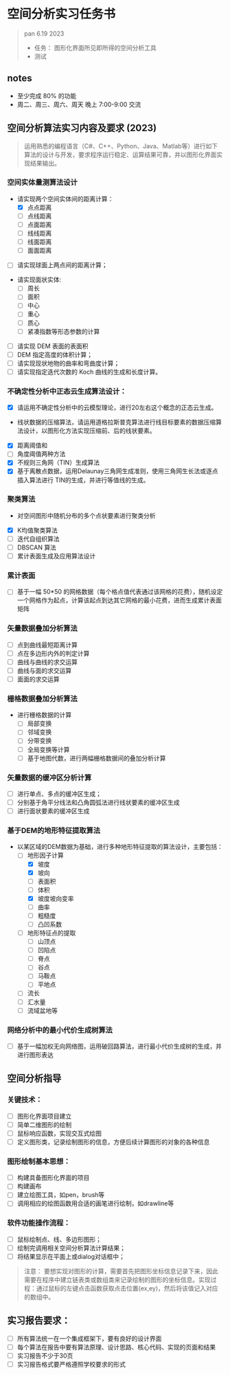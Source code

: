 # 空间分析实习任务书
> pan 6.19 2023
> - 任务： 图形化界面所见即所得的空间分析工具
> - 测试

## notes
- 至少完成 80% 的功能
- 周二、周三、周六、周天 晚上 7:00-9:00 交流

## 空间分析算法实习内容及要求 (2023)
> 运用熟悉的编程语言（C#、C++、Python、Java、Matlab等）进行如下算法的设计与开发，要求程序运行稳定、运算结果可靠，并以图形化界面实现结果输出。

### 空间实体量测算法设计

- 请实现两个空间实体间的距离计算：
  - [X] 点点距离
  - [ ] 点线距离
  - [ ] 点面距离
  - [ ] 线线距离
  - [ ] 线面距离
  - [ ] 面面距离
- [ ] 请实现球面上两点间的距离计算；
- 请实现面状实体:
  - [ ] 周长
  - [ ] 面积
  - [ ] 中心
  - [ ] 重心
  - [ ] 质心
  - [ ] 紧凑指数等形态参数的计算
- [ ] 请实现 DEM 表面的表面积
- [ ] DEM 指定高度的体积计算；
- [ ] 请实现现状地物的曲率和弯曲度计算；
- [ ] 请实现指定迭代次数的 Koch 曲线的生成和长度计算。

### 不确定性分析中正态云生成算法设计：
- [x] 请运用不确定性分析中的云模型理论，进行20左右这个概念的正态云生成。
- 线状数据的压缩算法，请运用道格拉斯普克算法进行线目标要素的数据压缩算法设计，以图形化方法实现压缩前、后的线状要素。
- [x] 距离阈值和
- [ ] 角度阈值两种方法
- [x] 不规则三角网（TIN）生成算法
- [x] 基于离散点数据，运用Delaunay三角网生成准则，使用三角网生长法或逐点插入算法进行 TIN的生成，并进行等值线的生成。
### 聚类算法
- 对空间图形中随机分布的多个点状要素进行聚类分析
- [x] K均值聚类算法
- [ ] 迭代自组织算法
- [ ] DBSCAN 算法
- [ ] 累计表面生成及应用算法设计
### 累计表面
- [ ] 基于一幅 50*50 的网格数据（每个格点值代表通过该网格的花费），随机设定一个网格作为起点，计算该起点到达其它网格的最小花费，进而生成累计表面矩阵
### 矢量数据叠加分析算法
- [ ] 点到曲线最短距离计算
- [ ] 点在多边形内外的判定计算
- [ ] 曲线与曲线的求交运算
- [ ] 曲线与面的求交运算
- [ ] 面面的求交运算
### 栅格数据叠加分析算法
- 进行栅格数据的计算
  - [ ] 局部变换
  - [ ] 邻域变换
  - [ ] 分带变换
  - [ ] 全局变换等计算
  - [ ] 基于地图代数，进行两幅栅格数据间的叠加分析计算
### 矢量数据的缓冲区分析计算
- [ ] 进行单点、多点的缓冲区生成；
- [ ] 分别基于角平分线法和凸角圆弧法进行线状要素的缓冲区生成
- [ ] 进行面状要素的缓冲区生成
### 基于DEM的地形特征提取算法
- 以某区域的DEM数据为基础，进行多种地形特征提取的算法设计，主要包括：
  - [ ] 地形因子计算
    - [x] 坡度
    - [x] 坡向
    - [ ] 表面积
    - [ ] 体积
    - [x] 坡度坡向变率
    - [ ] 曲率
    - [ ] 粗糙度
    - [ ] 凸凹系数
  - [ ] 地形特征点的提取
    - [ ] 山顶点
    - [ ] 凹陷点
    - [ ] 脊点
    - [ ] 谷点
    - [ ] 马鞍点
    - [ ] 平地点
  - [ ] 流长
  - [ ] 汇水量
  - [ ] 流域盆地等
### 网络分析中的最小代价生成树算法
- [ ] 基于一幅加权无向网络图，运用破回路算法，进行最小代价生成树的生成，并进行图形表达

## 空间分析指导

### 关键技术：
- [ ] 图形化界面项目建立
- [ ] 简单二维图形的绘制
- [ ] 鼠标响应函数，实现交互式绘图
- [ ] 定义图形类，记录绘制图形的信息，方便后续计算图形的对象的各种信息

### 图形绘制基本思想：
- [ ] 构建具备图形化界面的项目
- [ ] 构建画布
- [ ] 建立绘图工具，如pen，brush等
- [ ] 调用相应的绘图函数用合适的画笔进行绘制，如drawline等

### 软件功能操作流程：
- [ ] 鼠标绘制点、线、多边形图形；
- [ ] 绘制完调用相关空间分析算法计算结果；
- [ ] 将结果显示在平面上或dialog对话框中；

> 注意： 要想实现对图形的计算，需要首先把图形坐标信息记录下来，因此需要在程序中建立链表类或数组类来记录绘制的图形的坐标信息。实现过程：通过鼠标的左键点击函数获取点击位置(ex,ey)，然后将该值记入对应的数组中。

## 实习报告要求：
- [ ] 所有算法统一在一个集成框架下，要有良好的设计界面
- [ ] 每个算法在报告中要有算法原理、设计思路、核心代码、实现的页面和结果
- [ ] 实习报告不少于30页
- [ ] 实习报告格式要严格遵照学校要求的形式